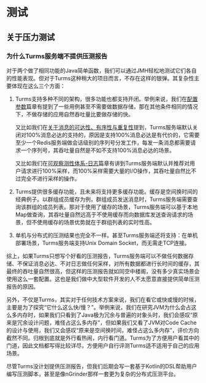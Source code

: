 # 测试

## 关于压力测试

### 为什么Turms服务端不提供压测报告

对于两个做了相同功能的Java简单函数，我们可以通过JMH轻松地测试它们各自的性能表现。但对于Turms这种稍大的项目而言，不存在这样的银弹。其复杂性主要体现在这么三个方面：

1. Turms支持多种不同的架构，很多功能也都支持开闭。举例来说，我们在[配置参数](https://turms-im.github.io/docs/for-developers/config.html#%E9%87%8D%E8%A6%81%E6%80%A7)篇章有提到了一些用例甚至不需要做数据存储，那在其他条件相同的情况下，不做存储的应用自然吞吐量比要做存储的快。

   又比如我们在[关于消息的可达性、有序性与重复性](https://turms-im.github.io/docs/for-developers/status-aware.html#%E5%85%B3%E4%BA%8E%E6%B6%88%E6%81%AF%E7%9A%84%E5%8F%AF%E8%BE%BE%E6%80%A7%E3%80%81%E6%9C%89%E5%BA%8F%E6%80%A7%E4%B8%8E%E9%87%8D%E5%A4%8D%E6%80%A7)提到，Turms服务端默认关闭对100%消息必达的支持的，原因是支持100%消息必达是有代价的，它需要至少一个Redis服务端做会话级别的序列号分发工作，每发一条消息都需要请求一个序列号，其吞吐量自然是不如不支持100%消息必达的场景。

   又比如我们在[可观察测性体系-日志](https://turms-im.github.io/docs/for-developers/observability.html#%E6%97%A5%E5%BF%97)篇章有讲到Turms服务端默认并推荐对用户请求进行100%采样，而100%采样需要大量的I/O操作，其吞吐量自然比不过完全不进行采样的操作。

2. Turms提供很多缓存功能，且未来将支持更多缓存功能。缓存是空间换时间的经典例子。以群组成员缓存为例，群组成员发送消息时，Turms服务端需要查询该群组的成员列表。那对于使用了缓存的场景，Turms服务端可以基于本地Map做查询，其吞吐量自然远高于不使用缓存而向数据库发送查询请求的场景，但不使用缓存的场景优势就在于群组列表的实时性高。

2. 单机与分布式的压测结果也完全不一样。甚至Turms服务端还将支持：在单机部署场景，Turms服务端支持Unix Domain Socket，而无需走TCP连接。

综上，如果Turms只想写个好看的压测报告，Turms服务端可以不做任何数据存储、不保证消息必达、不对日志做任何采样，对所有数据都进行长时间的缓存，其最终的吞吐量自然很高，但这样的压测报告就如同空中楼阁，没有多少真实场景会使用这么一套配置。这也是我们做中大型软件开发的人不太愿意直接提供简单压测报告的原因。

另外，不仅是Turms，其实对于任何技术方案来说，我们在看它或快或慢的时候，主要是为了探究“它什么这么快/慢？”。举例来说，我们在研究JVM为什么会占这么多内存时，如果我们只看到了Java极为冗余与普遍的对象头时，我们会感叹“原来是冗余设计问题，难怪占这么多内存”，但如果我们又看了JVM对Code Cache的设计与使用，我们又会感叹“原来是空间换时间，难怪占这么多内存”，评价方向截然不同。归根到底就是外行看热闹，内行看门道。Turms为了方便用户看其中的门道，因此文档都写得比较详尽，方便用户自行评测Turms适不适用于自己的应用场景。

尽管Turms没计划提供压测报告，但我们后期会写一套基于Kotlin的DSL帮助用户编写压测脚本，甚至是像nGrinder那样一套更为复杂的分布式压测平台。